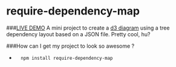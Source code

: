 # require-dependency-map 
###[LIVE DEMO](https://missbruni.github.io/require-dependency-map/tree.html)
A mini project to create a [d3 diagram](http://mbostock.github.io/d3/talk/20111018/tree.html) using a tree dependency layout based on a JSON file. Pretty cool, hu? 

###How can I get my project to look so awesome ?

*  ```
     npm install require-dependency-map
 ```
